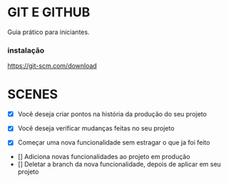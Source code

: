 # GIT E GITHUB

Guia prático para iniciantes.

### instalação
https://git-scm.com/download

# SCENES
- [x] Você deseja criar pontos na história da produção do seu projeto
- [x] Você deseja verificar mudanças feitas no seu projeto

- [x] Começar uma nova funcionalidade sem estragar o que ja foi feito
- [] Adiciona novas funcionalidades ao projeto em produção
- [] Deletar a branch da nova funcionalidade, depois de aplicar em seu projeto

